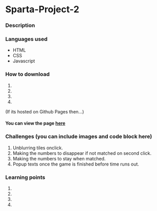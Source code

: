 # Sparta-Project-2
### Description


### Languages used
* HTML
* CSS
* Javascript

### How to download
1. 
2. 
3. 
4. 

(If its hosted on Github Pages then...)
#### You can view the page [here]()

### Challenges (you can include images and code block here)
1. Unblurring tiles onclick.
2. Making the numbers to disappear if not matched on second click.
3. Making the numbers to stay when matched.
4. Popup texts once the game is finished before time runs out.

### Learning points
1. 
2. 
3. 
4. 